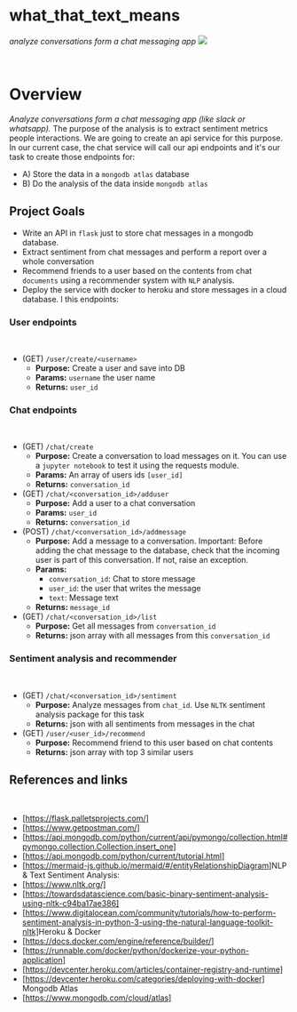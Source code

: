 # what_that_text_means
*analyze conversations form a chat messaging app*
<img src="/jpg/image.jpeg">

​
# Overview
*Analyze conversations form a chat messaging app (like slack or whatsapp).* 
The purpose of the analysis is to extract sentiment metrics people interactions.
We are going to create an api service for this purpose. In our current case, the chat service will call our api
endpoints and it's our task to create those endpoints for:
​
- A) Store the data in a `mongodb atlas` database
- B) Do the analysis of the data inside `mongodb atlas`
​
## Project Goals

- Write an API in `flask` just to store chat messages in a mongodb database.
- Extract sentiment from chat messages and perform a report over a whole conversation
- Recommend friends to a user based on the contents from chat `documents` using a recommender system with `NLP` analysis.
- Deploy the service with docker to heroku and store messages in a cloud database.
l this endpoints:
​
### User endpoints
​
- (GET) `/user/create/<username>`
​
  - **Purpose:** Create a user and save into DB
  - **Params:** `username` the user name
  - **Returns:** `user_id`
​
### Chat endpoints
​
- (GET) `/chat/create`
  - **Purpose:** Create a conversation to load messages on it. You can use a `jupyter notebook` to test it using the requests module.
  - **Params:** An array of users ids `[user_id]`
  - **Returns:** `conversation_id`
- (GET) `/chat/<conversation_id>/adduser`
  - **Purpose:** Add a user to a chat conversation
  - **Params:** `user_id`
  - **Returns:** `conversation_id`
- (POST) `/chat/<conversation_id>/addmessage`
  - **Purpose:** Add a message to a conversation. Important: Before adding the chat message to the database, check that the incoming user is part of this conversation. If not, raise an exception.
  - **Params:**
    - `conversation_id`: Chat to store message
    - `user_id`: the user that writes the message
    - `text`: Message text
  - **Returns:** `message_id`
- (GET) `/chat/<conversation_id>/list`
  - **Purpose:** Get all messages from `conversation_id`
  - **Returns:** json array with all messages from this `conversation_id`
​
### Sentiment analysis and recommender
​
- (GET) `/chat/<conversation_id>/sentiment`
  - **Purpose:** Analyze messages from `chat_id`. Use `NLTK` sentiment analysis package for this task
  - **Returns:** json with all sentiments from messages in the chat
​
- (GET) `/user/<user_id>/recommend`
  - **Purpose:** Recommend friend to this user based on chat contents
  - **Returns:** json array with top 3 similar users
​
## References and links
​
- [https://flask.palletsprojects.com/]
- [https://www.getpostman.com/]
- [https://api.mongodb.com/python/current/api/pymongo/collection.html#pymongo.collection.Collection.insert_one]
- [https://api.mongodb.com/python/current/tutorial.html]
- [https://mermaid-js.github.io/mermaid/#/entityRelationshipDiagram]
​
NLP & Text Sentiment Analysis:
​
- [https://www.nltk.org/]
- [https://towardsdatascience.com/basic-binary-sentiment-analysis-using-nltk-c94ba17ae386]
- [https://www.digitalocean.com/community/tutorials/how-to-perform-sentiment-analysis-in-python-3-using-the-natural-language-toolkit-nltk]
​
Heroku & Docker
​
- [<https://docs.docker.com/engine/reference/builder/]>
- [<https://runnable.com/docker/python/dockerize-your-python-application]>
- [<https://devcenter.heroku.com/articles/container-registry-and-runtime]>
- [<https://devcenter.heroku.com/categories/deploying-with-docker]>
​
Mongodb Atlas
​
- [<https://www.mongodb.com/cloud/atlas]>
